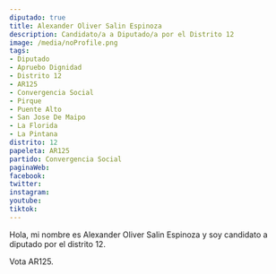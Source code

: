 ```yaml
---
diputado: true
title: Alexander Oliver Salin Espinoza
description: Candidato/a a Diputado/a por el Distrito 12
image: /media/noProfile.png
tags:
- Diputado
- Apruebo Dignidad
- Distrito 12
- AR125
- Convergencia Social
- Pirque
- Puente Alto
- San Jose De Maipo
- La Florida
- La Pintana
distrito: 12
papeleta: AR125
partido: Convergencia Social
paginaWeb:
facebook:
twitter:
instagram:
youtube:
tiktok:
---
```

Hola, mi nombre es Alexander Oliver Salin Espinoza y soy candidato a diputado por el distrito 12.

Vota AR125.